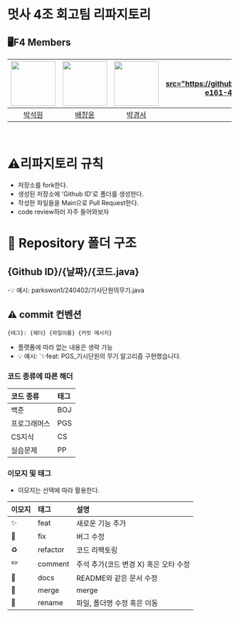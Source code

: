 # 멋사 4조 회고팀 리파지토리

## 🖥F4 Members

| [<img src="https://github.com/parkswon1/F4/assets/74632742/a42f0de8-339e-4886-8586-e5bdd9479bac" width="100">](https://github.com) |  [<img src="https://github.com/juicyye/giit/assets/154110659/4b3c826b-44b0-48c1-9fde-ba9200302a8f" width="100">](https://github.com)| [<img src="https://github.com/juicyye/giit/assets/154110659/4b3c826b-44b0-48c1-9fde-ba9200302a8f" width="100">](https://github.com) | [<img src="https://github.com/parkswon1/F4/assets/74632742/e9b5dda2-e161-4ff4-ac56-1b43cf0f8011" width="100>](https://github.com) | [<img src="https://github.com/parkswon1/F4/assets/74632742/ea4bdb09-7d92-4e55-b6d2-0f331d150ab4)" width="100">](https://github.com) | [<img src="https://github.com/parkswon1/F4/assets/130658628/89a23dd5-8dde-4fe2-9b3f-6f597df27c0f" width="100">](https://github.com/minseoBae) | 
| :-----------------------------------: | :---------------------------------------: |:---------------------------------------: | :-----------------------------------: | :------------------------------------: | :-----------------------------------: |
|[박석원](https://github.com)|[배창윤](https://github.com)|[박경서](https://github.com)|[민차현](https://github.com)|[정주연](https://github.com)|[배민서](https://github.com/minseoBae)|

<br>

# ⚠️리파지토리 규칙
- 저장소를 fork한다.
- 생성된 저장소에 'Github ID'로 폴더를 생성한다.
- 작성한 파일들을 Main으로 Pull Request한다.
- code review하러 자주 들어와보자

# 📁 Repository 폴더 구조
## {Github ID}/{날짜}/{코드.java}
-💡 예시: parkswon1/240402/기사단원의무기.java

## ⚠️ commit 컨벤션

```
{태그}: {헤더} {파일이름} {커밋 메시지}
```

- 플랫폼에 따라 없는 내용은 생략 가능
- 💡 예시: `✨feat: PGS_기시단원의 무기 알고리즘 구현했습니다.

### 코드 종류에 따른 해더

| 코드 종류    | 태그  |
|:-------|:----|
| 백준     | BOJ |
| 프로그래머스 | PGS |
| CS지식   | CS |
| 실습문제   | PP |

### 이모지 및 태그

- 이모지는 선택에 따라 활용한다.

| 이모지 | 태그       | 설명                      |
|:----|:---------|:------------------------|
| ✨   | feat     | 새로운 기능 추가               |
| 🐛  | fix      | 버그 수정                   |
| ♻️  | refactor | 코드 리팩토링                 |
| ✏️  | comment  | 주석 추가(코드 변경 X) 혹은 오타 수정 |
| 📝  | docs     | README와 같은 문서 수정        |
| 🔀  | merge    | merge                   |
| 🚚  | rename   | 파일, 폴더명 수정 혹은 이동        |
